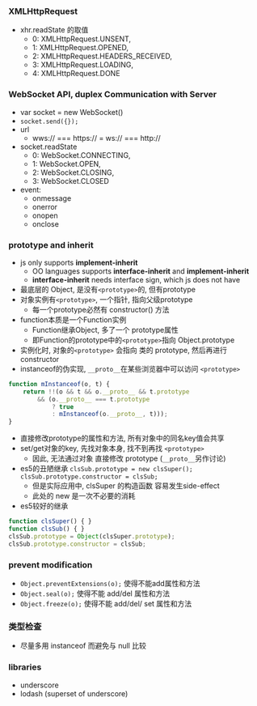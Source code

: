 ### XMLHttpRequest
+ xhr.readState 的取值
    + 0: XMLHttpRequest.UNSENT,
    + 1: XMLHttpRequest.OPENED,
    + 2: XMLHttpRequest.HEADERS_RECEIVED,
    + 3: XMLHttpRequest.LOADING,
    + 4: XMLHttpRequest.DONE

### WebSocket API, duplex Communication with Server
+ var socket = new WebSocket()
+ `socket.send({});`
+ url
    + wws:// === https://
    = ws:// === http://
+ socket.readState
    + 0: WebSocket.CONNECTING,
    + 1: WebSocket.OPEN,
    + 2: WebSocket.CLOSING,
    + 3: WebSocket.CLOSED
+ event:
    + onmessage
    + onerror
    + onopen
    + onclose

### prototype and inherit
+ js only supports **implement-inherit**
    + OO languages supports **interface-inherit** and **implement-inherit**
    + **interface-inherit** needs interface sign, which js does not have
+ 最底层的 Object, 是没有`<prototype>`的, 但有prototype
+ 对象实例有`<prototype>`, 一个指针, 指向父级prototype
    + 每一个prototype必然有 constructor() 方法
+ function本质是一个Function实例
    + Function继承Object, 多了一个 prototype属性
    + 即Function的prototype中的`<prototype>`指向 Object.prototype
+ 实例化时, 对象的`<prototype>` 会指向 类的 prototype, 然后再进行 constructor
+ instanceof的伪实现, `__proto__`在某些浏览器中可以访问 `<prototype>`
```js
function mInstanceof(o, t) {
    return !!(o && t && o.__proto__ && t.prototype
        && (o.__proto__ === t.prototype
            ? true
            : mInstanceof(o.__proto__, t)));
}
```
+ 直接修改prototype的属性和方法, 所有对象中的同名key值会共享
+ set/get对象的key, 先找对象本身, 找不到再找 `<prototype>`
    + 因此, 无法通过对象  直接修改 prototype (`__proto__`另作讨论)
+ es5的丑陋继承 `clsSub.prototype = new clsSuper(); clsSub.prototype.constructor = clsSub; `
    + 但是实际应用中, clsSuper 的构造函数 容易发生side-effect
    + 此处的 new 是一次不必要的消耗
+ es5较好的继承
```js
function clsSuper() { }
function clsSub() { }
clsSub.prototype = Object(clsSuper.prototype);
clsSub.prototype.constructor = clsSub;
```

### prevent modification
+ `Object.preventExtensions(o);` 使得不能add属性和方法
+ `Object.seal(o);` 使得不能 add/del 属性和方法
+ `Object.freeze(o);` 使得不能 add/del/ set 属性和方法

### 类型检查
+ 尽量多用 instanceof 而避免与 null 比较

### libraries
+ underscore
+ lodash (superset of underscore)